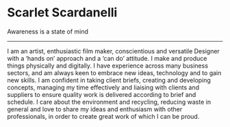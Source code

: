 # Scarlet Scardanelli

Awareness is a state of mind

-----------


I am an artist, enthusiastic film maker, conscientious and versatile Designer with a ‘hands on’ approach and a ‘can do’ attitude. I make and produce things physically and digitally. I have experience across many business sectors, and am always keen to embrace new ideas, technology and to gain new skills. I am confident in taking client briefs, creating and developing concepts, managing my time effectively and liaising with clients and suppliers to ensure quality work is delivered according to brief and schedule. I care about the environment and recycling, reducing waste in general and love to share my ideas and enthusiasm with other professionals, in order to create great work of which I can be proud.